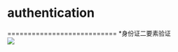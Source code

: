 # authentication
===========================
*身份证二要素验证  
![](https://github.com/cookiesg/authentication/blob/main/image.png)
